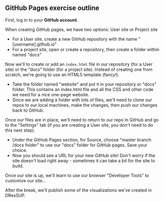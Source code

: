 ## GitHub Pages exercise outline

First, log in to your **GitHub account**.

When creating GitHub pages, we have two options: User site or Project site
  * For a User site, create a new GitHub repository with the name "[username].github.io"
  * For a project site, open or create a repository, then create a folder within named "docs"

Now we'll to create or add an `index.html` file in our repository (for a User site) or the "docs" folder (for a project site). Instead of creating one from scratch, we're going to use an HTML5 template (fancy!).
  * Take the folder named "website" and put it in your repository or "docs" folder. This contains an index.html file and all the CSS and other code we need for a nice one-page website. 
  * Since we are adding a folder with lots of files, we'll need to clone our repos to our local machines, make the changes, then push our changes back to GitHub.

Once our files are in place, we'll need to return to our repo in GitHub and go to the "Settings" tab (if you are creating a User site, you don't need to do this next step).
  * Under the GitHub Pages section, for Source, choose "master branch /docs folder" to use our "docs" folder for GitHub pages. Save your choice.
  * Now you should see a URL for your new GitHub site! Don't worry if the site doesn't load right away - sometimes it can take a bit for the site to build.

Once our site is up, we'll learn to use our browser "Developer Tools" to customize our site...

After the break, we'll publish some of the visualizations we've created in DResSUP.
